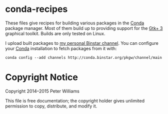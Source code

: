 conda-recipes
=============

These files give recipes for building various packages in the [Conda] package
manager. Most of them build up to providing support for the [Gtk+ 3] graphical
toolkit. Builds are only tested on Linux.

[Conda]: http://conda.pydata.org/
[Gtk+ 3]: http://www.gtk.org/

I upload built packages to [my personal Binstar channel]. You can configure
your [Conda] installation to fetch packages from it with:

```
conda config --add channels http://conda.binstar.org/pkgw/channel/main
```

[my personal Binstar channel]: https://binstar.org/pkgw/


Copyright Notice
================

Copyright 2014–2015 Peter Williams

This file is free documentation; the copyright holder gives unlimited
permission to copy, distribute, and modify it.
